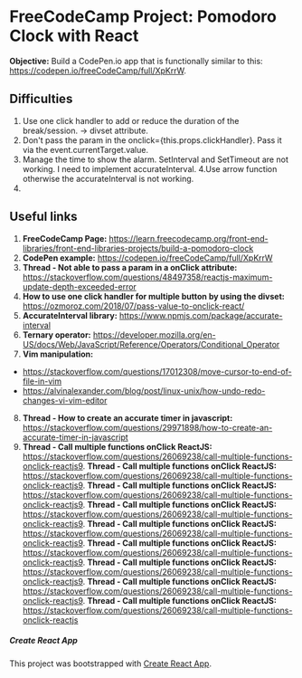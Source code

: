 # FreeCodeCamp Project: Pomodoro Clock with React
**Objective:** Build a CodePen.io app that is functionally similar to this: https://codepen.io/freeCodeCamp/full/XpKrrW.

## Difficulties
1. Use one click handler to add or reduce the duration of the break/session. -> divset attribute.
2. Don't pass the param in the onclick={this.props.clickHandler}. Pass it via the event.currentTarget.value.
3. Manage the time to show the alarm. SetInterval and SetTimeout are not working. I need to implement accurateInterval.
4.Use arrow function otherwise the accurateInterval is not working.
5. 
 
## Useful links
1. **FreeCodeCamp Page:** https://learn.freecodecamp.org/front-end-libraries/front-end-libraries-projects/build-a-pomodoro-clock
2. **CodePen example:** https://codepen.io/freeCodeCamp/full/XpKrrW
3. **Thread - Not able to pass a param in a onClick attribute:** https://stackoverflow.com/questions/48497358/reactjs-maximum-update-depth-exceeded-error
4. **How to use one click handler for multiple button by using the divset:** https://ozmoroz.com/2018/07/pass-value-to-onclick-react/
5. **AccurateInterval library:** https://www.npmjs.com/package/accurate-interval
6. **Ternary operator:** https://developer.mozilla.org/en-US/docs/Web/JavaScript/Reference/Operators/Conditional_Operator
7. **Vim manipulation:**
 - https://stackoverflow.com/questions/17012308/move-cursor-to-end-of-file-in-vim
 - https://alvinalexander.com/blog/post/linux-unix/how-undo-redo-changes-vi-vim-editor
8. **Thread - How to create an accurate timer in javascript:** https://stackoverflow.com/questions/29971898/how-to-create-an-accurate-timer-in-javascript
9. **Thread - Call multiple functions onClick ReactJS:** https://stackoverflow.com/questions/26069238/call-multiple-functions-onclick-reactjs9. **Thread - Call multiple functions onClick ReactJS:** https://stackoverflow.com/questions/26069238/call-multiple-functions-onclick-reactjs9. **Thread - Call multiple functions onClick ReactJS:** https://stackoverflow.com/questions/26069238/call-multiple-functions-onclick-reactjs9. **Thread - Call multiple functions onClick ReactJS:** https://stackoverflow.com/questions/26069238/call-multiple-functions-onclick-reactjs9. **Thread - Call multiple functions onClick ReactJS:** https://stackoverflow.com/questions/26069238/call-multiple-functions-onclick-reactjs9. **Thread - Call multiple functions onClick ReactJS:** https://stackoverflow.com/questions/26069238/call-multiple-functions-onclick-reactjs9. **Thread - Call multiple functions onClick ReactJS:** https://stackoverflow.com/questions/26069238/call-multiple-functions-onclick-reactjs9. **Thread - Call multiple functions onClick ReactJS:** https://stackoverflow.com/questions/26069238/call-multiple-functions-onclick-reactjs9. **Thread - Call multiple functions onClick ReactJS:** https://stackoverflow.com/questions/26069238/call-multiple-functions-onclick-reactjs
##### Create React App
This project was bootstrapped with [Create React App](https://github.com/facebook/create-react-app).
